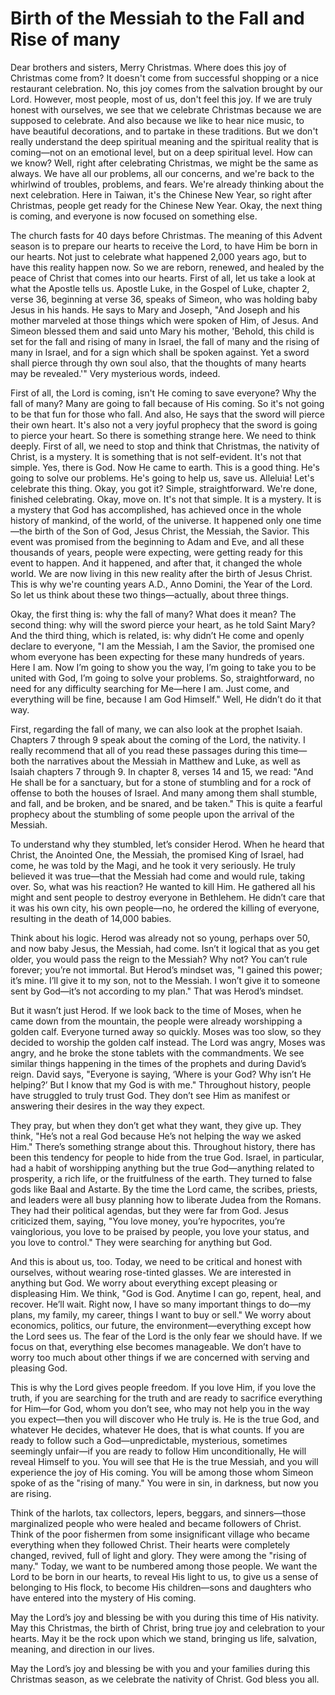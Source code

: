 # Birth of the Messiah to the Fall and Rise of many

Dear brothers and sisters, Merry Christmas. Where does this joy of Christmas come from? It doesn't come from successful shopping or a nice restaurant celebration. No, this joy comes from the salvation brought by our Lord. However, most people, most of us, don't feel this joy. If we are truly honest with ourselves, we see that we celebrate Christmas because we are supposed to celebrate. And also because we like to hear nice music, to have beautiful decorations, and to partake in these traditions. But we don't really understand the deep spiritual meaning and the spiritual reality that is coming—not on an emotional level, but on a deep spiritual level. How can we know? Well, right after celebrating Christmas, we might be the same as always. We have all our problems, all our concerns, and we're back to the whirlwind of troubles, problems, and fears. We're already thinking about the next celebration. Here in Taiwan, it's the Chinese New Year, so right after Christmas, people get ready for the Chinese New Year. Okay, the next thing is coming, and everyone is now focused on something else. 

The church fasts for 40 days before Christmas. The meaning of this Advent season is to prepare our hearts to receive the Lord, to have Him be born in our hearts. Not just to celebrate what happened 2,000 years ago, but to have this reality happen now. So we are reborn, renewed, and healed by the peace of Christ that comes into our hearts. First of all, let us take a look at what the Apostle tells us. Apostle Luke, in the Gospel of Luke, chapter 2, verse 36, beginning at verse 36, speaks of Simeon, who was holding baby Jesus in his hands. He says to Mary and Joseph, "And Joseph and his mother marveled at those things which were spoken of Him, of Jesus. And Simeon blessed them and said unto Mary his mother, 'Behold, this child is set for the fall and rising of many in Israel, the fall of many and the rising of many in Israel, and for a sign which shall be spoken against. Yet a sword shall pierce through thy own soul also, that the thoughts of many hearts may be revealed.'" Very mysterious words, indeed. 

First of all, the Lord is coming, isn't He coming to save everyone? Why the fall of many? Many are going to fall because of His coming. So it's not going to be that fun for those who fall. And also, He says that the sword will pierce their own heart. It's also not a very joyful prophecy that the sword is going to pierce your heart. So there is something strange here. We need to think deeply. First of all, we need to stop and think that Christmas, the nativity of Christ, is a mystery. It is something that is not self-evident. It's not that simple. Yes, there is God. Now He came to earth. This is a good thing. He's going to solve our problems. He's going to help us, save us. Alleluia! Let's celebrate this thing. Okay, you got it? Simple, straightforward. We're done, finished celebrating. Okay, move on. It's not that simple. It is a mystery. It is a mystery that God has accomplished, has achieved once in the whole history of mankind, of the world, of the universe. It happened only one time—the birth of the Son of God, Jesus Christ, the Messiah, the Savior. This event was promised from the beginning to Adam and Eve, and all these thousands of years, people were expecting, were getting ready for this event to happen. And it happened, and after that, it changed the whole world. We are now living in this new reality after the birth of Jesus Christ. This is why we're counting years A.D., Anno Domini, the Year of the Lord. So let us think about these two things—actually, about three things.

Okay, the first thing is: why the fall of many? What does it mean? The second thing: why will the sword pierce your heart, as he told Saint Mary? And the third thing, which is related, is: why didn’t He come and openly declare to everyone, "I am the Messiah, I am the Savior, the promised one whom everyone has been expecting for these many hundreds of years. Here I am. Now I’m going to show you the way, I’m going to take you to be united with God, I’m going to solve your problems. So, straightforward, no need for any difficulty searching for Me—here I am. Just come, and everything will be fine, because I am God Himself." Well, He didn’t do it that way. 

First, regarding the fall of many, we can also look at the prophet Isaiah. Chapters 7 through 9 speak about the coming of the Lord, the nativity. I really recommend that all of you read these passages during this time—both the narratives about the Messiah in Matthew and Luke, as well as Isaiah chapters 7 through 9. In chapter 8, verses 14 and 15, we read: "And He shall be for a sanctuary, but for a stone of stumbling and for a rock of offense to both the houses of Israel. And many among them shall stumble, and fall, and be broken, and be snared, and be taken." This is quite a fearful prophecy about the stumbling of some people upon the arrival of the Messiah. 

To understand why they stumbled, let’s consider Herod. When he heard that Christ, the Anointed One, the Messiah, the promised King of Israel, had come, he was told by the Magi, and he took it very seriously. He truly believed it was true—that the Messiah had come and would rule, taking over. So, what was his reaction? He wanted to kill Him. He gathered all his might and sent people to destroy everyone in Bethlehem. He didn’t care that it was his own city, his own people—no, he ordered the killing of everyone, resulting in the death of 14,000 babies. 

Think about his logic. Herod was already not so young, perhaps over 50, and now baby Jesus, the Messiah, had come. Isn’t it logical that as you get older, you would pass the reign to the Messiah? Why not? You can’t rule forever; you’re not immortal. But Herod’s mindset was, "I gained this power; it’s mine. I’ll give it to my son, not to the Messiah. I won’t give it to someone sent by God—it’s not according to my plan." That was Herod’s mindset. 

But it wasn’t just Herod. If we look back to the time of Moses, when he came down from the mountain, the people were already worshipping a golden calf. Everyone turned away so quickly. Moses was too slow, so they decided to worship the golden calf instead. The Lord was angry, Moses was angry, and he broke the stone tablets with the commandments. We see similar things happening in the times of the prophets and during David’s reign. David says, "Everyone is saying, ‘Where is your God? Why isn’t He helping?’ But I know that my God is with me." Throughout history, people have struggled to truly trust God. They don’t see Him as manifest or answering their desires in the way they expect.

They pray, but when they don’t get what they want, they give up. They think, "He’s not a real God because He’s not helping the way we asked Him." There’s something strange about this. Throughout history, there has been this tendency for people to hide from the true God. Israel, in particular, had a habit of worshipping anything but the true God—anything related to prosperity, a rich life, or the fruitfulness of the earth. They turned to false gods like Baal and Astarte. By the time the Lord came, the scribes, priests, and leaders were all busy planning how to liberate Judea from the Romans. They had their political agendas, but they were far from God. Jesus criticized them, saying, "You love money, you’re hypocrites, you’re vainglorious, you love to be praised by people, you love your status, and you love to control." They were searching for anything but God. 

And this is about us, too. Today, we need to be critical and honest with ourselves, without wearing rose-tinted glasses. We are interested in anything but God. We worry about everything except pleasing or displeasing Him. We think, "God is God. Anytime I can go, repent, heal, and recover. He’ll wait. Right now, I have so many important things to do—my plans, my family, my career, things I want to buy or sell." We worry about economics, politics, our future, the environment—everything except how the Lord sees us. The fear of the Lord is the only fear we should have. If we focus on that, everything else becomes manageable. We don’t have to worry too much about other things if we are concerned with serving and pleasing God. 

This is why the Lord gives people freedom. If you love Him, if you love the truth, if you are searching for the truth and are ready to sacrifice everything for Him—for God, whom you don’t see, who may not help you in the way you expect—then you will discover who He truly is. He is the true God, and whatever He decides, whatever He does, that is what counts. If you are ready to follow such a God—unpredictable, mysterious, sometimes seemingly unfair—if you are ready to follow Him unconditionally, He will reveal Himself to you. You will see that He is the true Messiah, and you will experience the joy of His coming. You will be among those whom Simeon spoke of as the "rising of many." You were in sin, in darkness, but now you are rising. 

Think of the harlots, tax collectors, lepers, beggars, and sinners—those marginalized people who were healed and became followers of Christ. Think of the poor fishermen from some insignificant village who became everything when they followed Christ. Their hearts were completely changed, revived, full of light and glory. They were among the "rising of many." Today, we want to be numbered among those people. We want the Lord to be born in our hearts, to reveal His light to us, to give us a sense of belonging to His flock, to become His children—sons and daughters who have entered into the mystery of His coming. 

May the Lord’s joy and blessing be with you during this time of His nativity. May this Christmas, the birth of Christ, bring true joy and celebration to your hearts. May it be the rock upon which we stand, bringing us life, salvation, meaning, and direction in our lives.

May the Lord’s joy and blessing be with you and your families during this Christmas season, as we celebrate the nativity of Christ. God bless you all.

